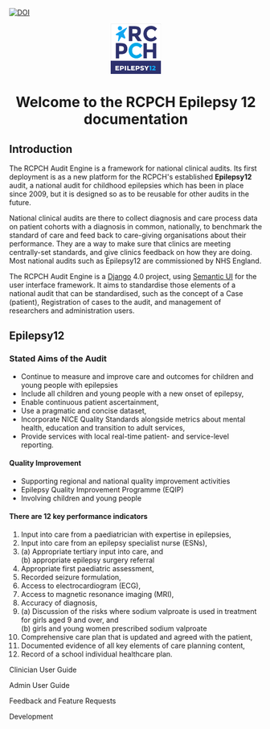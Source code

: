 [![DOI](https://zenodo.org/badge/415328052.svg)](https://zenodo.org/badge/latestdoi/415328052)

<p align="center">
    <img align="center" src="_assets/_images/epilepsy12-logo-1.png" width='100px'/>
    <h1 align="center">Welcome to the RCPCH Epilepsy 12 documentation</h1>
</p>

## Introduction

The RCPCH Audit Engine is a framework for national clinical audits. Its first deployment is as a new platform for the RCPCH's established **Epilepsy12** audit, a national audit for childhood epilepsies which has been in place since 2009, but it is designed so as to be reusable for other audits in the future.

National clinical audits are there to collect diagnosis and care process data on patient cohorts with a diagnosis in common, nationally, to benchmark the standard of care and feed back to care-giving organisations about their performance. They are a way to make sure that clinics are meeting centrally-set standards, and give clinics feedback on how they are doing. Most national audits such as Epilepsy12 are commissioned by NHS England.

The RCPCH Audit Engine is a [Django](https://www.djangoproject.com/) 4.0 project, using [Semantic UI](https://semantic-ui.com/) for the user interface framework. It aims to standardise those elements of a national audit that can be standardised, such as the concept of a Case (patient), Registration of cases to the audit, and management of researchers and administration users.

## Epilepsy12




### Stated Aims of the Audit

* Continue to measure and improve care and outcomes for children and young people with
epilepsies
* Include all children and young people with a new onset of epilepsy,
* Enable continuous patient ascertainment,
* Use a pragmatic and concise dataset,
* Incorporate NICE Quality Standards alongside metrics about mental health, education and
transition to adult services,
* Provide services with local real-time patient- and service-level reporting.

#### Quality Improvement

* Supporting regional and national quality improvement activities
* Epilepsy Quality Improvement Programme (EQIP)
* Involving children and young people

#### There are 12 key performance indicators

1. Input into care from a paediatrician with expertise in epilepsies,
2. Input into care from an epilepsy specialist nurse (ESNs),
3. (a) Appropriate tertiary input into care, and  
   (b) appropriate epilepsy surgery referral
4. Appropriate first paediatric assessment,
5. Recorded seizure formulation,
6. Access to electrocardiogram (ECG),
7. Access to magnetic resonance imaging (MRI),
8. Accuracy of diagnosis,
9. (a) Discussion of the risks where sodium valproate is used in treatment for girls aged 9 and over,
and  
(b) girls and young women prescribed sodium valproate
10. Comprehensive care plan that is updated and agreed with the patient,
11. Documented evidence of all key elements of care planning content,
12. Record of a school individual healthcare plan.


Clinician User Guide

Admin User Guide

Feedback and Feature Requests

Development
